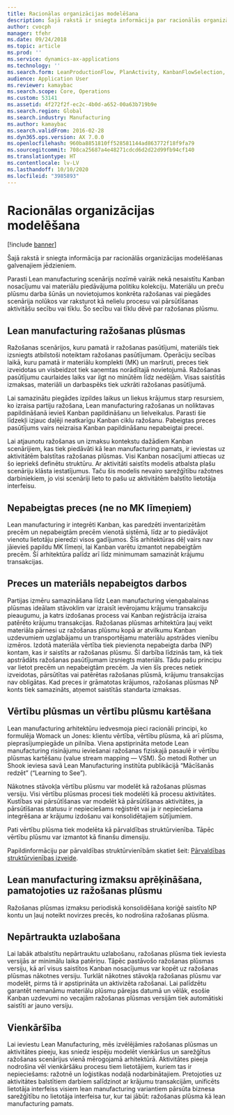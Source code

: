 ```yaml
---
title: Racionālas organizācijas modelēšana
description: Šajā rakstā ir sniegta informācija par racionālās organizācijas modelēšanas galvenajiem jēdzieniem.
author: cvocph
manager: tfehr
ms.date: 09/24/2018
ms.topic: article
ms.prod: ''
ms.service: dynamics-ax-applications
ms.technology: ''
ms.search.form: LeanProductionFlow, PlanActivity, KanbanFlowSelection, KanbanFlow
audience: Application User
ms.reviewer: kamaybac
ms.search.scope: Core, Operations
ms.custom: 53141
ms.assetid: 4f272f2f-ec2c-4b0d-a652-00a63b719b9e
ms.search.region: Global
ms.search.industry: Manufacturing
ms.author: kamaybac
ms.search.validFrom: 2016-02-28
ms.dyn365.ops.version: AX 7.0.0
ms.openlocfilehash: 960ba8851810ff528581144ad863772f18f9fa79
ms.sourcegitcommit: 708ca25687a4e48271cdcd6d2d22d99fb94cf140
ms.translationtype: HT
ms.contentlocale: lv-LV
ms.lasthandoff: 10/10/2020
ms.locfileid: "3985893"
---
```

# <a name="modeling-a-lean-organization"></a>Racionālas organizācijas modelēšana

[!include [banner](../includes/banner.md)]

Šajā rakstā ir sniegta informācija par racionālās organizācijas modelēšanas galvenajiem jēdzieniem. 

Parasti Lean manufacturing scenārijs nozīmē vairāk nekā nesaistītu Kanban nosacījumu vai materiālu piedāvājuma politiku kolekciju. Materiālu un preču plūsmu darba šūnās un novietojumos konkrēta ražošanas vai piegādes scenārija nolūkos var raksturot kā nelielu procesu vai pārsūtīšanas aktivitāšu secību vai tīklu. Šo secību vai tīklu dēvē par ražošanas plūsmu.

## <a name="production-flows-in-lean-manufacturing"></a>Lean manufacturing ražošanas plūsmas
Ražošanas scenārijos, kuru pamatā ir ražošanas pasūtījumi, materiāls tiek izsniegts atbilstoši noteiktam ražošanas pasūtījumam. Operāciju secības laikā, kuru pamatā ir materiālu komplekti (MK) un maršruti, preces tiek izveidotas un visbeidzot tiek saņemtas norādītajā novietojumā. Ražošanas pasūtījumu caurlaides laiks var ilgt no minūtēm līdz nedēļām. Visas saistītās izmaksas, materiāli un darbaspēks tiek uzkrāti ražošanas pasūtījumā. 

Lai samazinātu piegādes izpildes laikus un liekus krājumus starp resursiem, ko izraisa partiju ražošana, Lean manufacturing ražošanas un noliktavas papildināšanā ievieš Kanban papildināšanu un lielveikalus. Parasti šie līdzekļi izjauc daļēji neatkarīgu Kanban ciklu ražošanu. Pabeigtas preces pasūtījums vairs neizraisa Kanban papildināšanu nepabeigtai precei. 

Lai atjaunotu ražošanas un izmaksu kontekstu dažādiem Kanban scenārijiem, kas tiek piedāvāti kā lean manufacturing pamats, ir ieviestas uz aktivitātēm balstītas ražošanas plūsmas. Visi Kanban nosacījumi attiecas uz šo iepriekš definētu struktūru. Ar aktivitāti saistīts modelis atbalsta plašu scenāriju klāsta iestatījumus. Taču šis modelis nevairo sarežģītību ražotnes darbiniekiem, jo visi scenāriji lieto to pašu uz aktivitātēm balstīto lietotāja interfeisu.

## <a name="semi-finished-products-non-bom-levels"></a>Nepabeigtas preces (ne no MK līmeņiem)
Lean manufacturing ir integrēti Kanban, kas paredzēti inventarizētām precēm un nepabeigtām precēm vienotā sistēmā, līdz ar to piedāvājot vienotu lietotāju pieredzi visos gadījumos. Šīs arhitektūras dēļ vairs nav jāievieš papildu MK līmeņi, lai Kanban varētu izmantot nepabeigtām precēm. Šī arhitektūra palīdz arī līdz minimumam samazināt krājumu transakcijas.

## <a name="products-and-material-in-work-in-progress"></a>Preces un materiāls nepabeigtos darbos
Partijas izmēru samazināšana līdz Lean manufacturing viengabalainas plūsmas ideālam stāvoklim var izraisīt ievērojamu krājumu transakciju pieaugumu, ja katrs izdošanas process vai Kanban reģistrācija izraisa patērēto krājumu transakcijas. Ražošanas plūsmas arhitektūra ļauj veikt materiāla pārnesi uz ražošanas plūsmu kopā ar atvilkumu Kanban uzdevumiem uzglabājamu un transportējamu materiālu apstrādes vienību izmēros. Izdotā materiāla vērtība tiek pievienota nepabeigta darba (NP) kontam, kas ir saistīts ar ražošanas plūsmu. Šī darbība līdzinās tam, kā tiek apstrādāts ražošanas pasūtījumam izsniegts materiāls. Tādu pašu principu var lietot precēm un nepabeigtām precēm. Ja vien šīs preces netiek izveidotas, pārsūtītas vai patērētas ražošanas plūsmā, krājumu transakcijas nav obligātas. Kad preces ir grāmatotas krājumos, ražošanas plūsmas NP konts tiek samazināts, atņemot saistītās standarta izmaksas.

## <a name="value-streams-and-value-stream-mapping"></a>Vērtību plūsmas un vērtību plūsmu kartēšana
Lean manufacturing arhitektūru iedvesmoja pieci racionāli principi, ko formulēja Womack un Jones: klientu vērtība, vērtību plūsma, kā arī plūsma, pieprasījumpiegāde un pilnība. Viena apstiprināta metode Lean manufacturing risinājumu ieviešanai ražošanas fiziskajā pasaulē ir vērtību plūsmas kartēšanu (value stream mapping — VSM). Šo metodi Rother un Shook ieviesa savā Lean Manufacturing institūta publikācijā “Mācīšanās redzēt” (“Learning to See”). 

Nākotnes stāvokļa vērtību plūsmu var modelēt kā ražošanas plūsmas versiju. Visi vērtību plūsmas procesi tiek modelēti kā procesu aktivitātes. Kustības vai pārsūtīšanas var modelēt kā pārsūtīšanas aktivitātes, ja pārsūtīšanas statusu ir nepieciešams reģistrēt vai ja ir nepieciešama integrēšana ar krājumu izdošanu vai konsolidētajiem sūtījumiem. 

Pati vērtību plūsma tiek modelēta kā pārvaldības struktūrvienība. Tāpēc vērtību plūsmu var izmantot kā finanšu dimensiju.

Papildinformāciju par pārvaldības struktūrvienībām skatiet šeit: [Pārvaldības struktūrvienības izveide](../../fin-and-ops/organization-administration/tasks/create-operating-unit.md).

## <a name="costing-for-lean-manufacturing-based-on-the-production-flow"></a>Lean manufacturing izmaksu aprēķināšana, pamatojoties uz ražošanas plūsmu
Ražošanas plūsmas izmaksu periodiskā konsolidēšana koriģē saistīto NP kontu un ļauj noteikt novirzes precēs, ko nodrošina ražošanas plūsma.

## <a name="continuous-improvement"></a>Nepārtraukta uzlabošana
Lai labāk atbalstītu nepārtrauktu uzlabošanu, ražošanas plūsma tiek ieviesta versijās ar minimālu laika patēriņu. Tāpēc pastāvošo ražošanas plūsmas versiju, kā arī visus saistītos Kanban nosacījumus var kopēt uz ražošanas plūsmas nākotnes versiju. Turklāt nākotnes stāvokļa ražošanas plūsmu var modelēt, pirms tā ir apstiprināta un aktivizēta ražošanai. Lai palīdzētu garantēt nemanāmu materiālu plūsmu pārejas datumā un vēlāk, esošie Kanban uzdevumi no vecajām ražošanas plūsmas versijām tiek automātiski saistīti ar jauno versiju.

## <a name="simplicity"></a>Vienkāršība
Lai ieviestu Lean Manufacturing, mēs izvēlējāmies ražošanas plūsmas un aktivitātes pieeju, kas sniedz iespēju modelēt vienkāršus un sarežģītus ražošanas scenārijus vienā mērogojamā arhitektūrā. Aktivitātes pieeja nodrošina vēl vienkāršāku procesu tiem lietotājiem, kuriem tas ir nepieciešams: ražotnē un loģistikas nodaļā nodarbinātajiem. Pretojoties uz aktivitātes balstītiem darbiem salīdzinot ar krājumu transakcijām, unificēts lietotāja interfeiss visiem lean manufacturing variantiem pārsūta biznesa sarežģītību no lietotāja interfeisa tur, kur tai jābūt: ražošanas plūsma kā lean manufacturing pamats.



